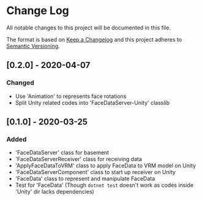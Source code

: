 # Change Log
All notable changes to this project will be documented in this file.

The format is based on [Keep a Changelog](http://keepachangelog.com/)
and this project adheres to [Semantic Versioning](http://semver.org/).

## [0.2.0] - 2020-04-07

### Changed
- Use 'Animation' to represents face rotations
- Split Unity related codes into 'FaceDataServer-Unity' classlib


## [0.1.0] - 2020-03-25

### Added
- 'FaceDataServer' class for basement
- 'FaceDataServerReceiver' class for receiving data
- 'ApplyFaceDataToVRM' class to apply FaceData to VRM model on Unity
- 'FaceDataServerComponent' class to start up receiver on Unity
- 'FaceData' class to represent and manipulate FaceData
- Test for 'FaceData' (Though `dotnet test` doesn't work as codes inside 'Unity' dir lacks dependencies)

